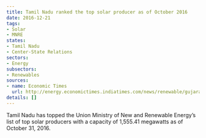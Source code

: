 ```yaml
---
title: Tamil Nadu ranked the top solar producer as of October 2016
date: 2016-12-21
tags:
- Solar
- MNRE
states:
- Tamil Nadu
- Center-State Relations
sectors:
- Energy
subsectors:
- Renewables
sources:
- name: Economic Times
  url: http://energy.economictimes.indiatimes.com/news/renewable/gujarat-slips-to-third-position-in-solar-power-generation-after-losing-top-rank-to-rajasthan/56045299
details: []
---
```


Tamil Nadu has topped the Union Ministry of New and Renewable Energy’s list of top solar producers with a capacity of 1,555.41 megawatts as of October 31, 2016.
